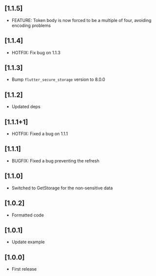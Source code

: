 ## [1.1.5]
* FEATURE: Token body is now forced to be a multiple of four, avoiding encoding problems

## [1.1.4]
* HOTFIX: Fix bug on 1.1.3

## [1.1.3]
* Bump `flutter_secure_storage` version to 8.0.0

## [1.1.2]
* Updated deps

## [1.1.1+1]
* HOTFIX: Fixed a bug on 1.1.1

## [1.1.1]
* BUGFIX: Fixed a bug preventing the refresh

## [1.1.0]
* Switched to GetStorage for the non-sensitive data

## [1.0.2]
* Formatted code

## [1.0.1]
* Update example

## [1.0.0]
* First release
